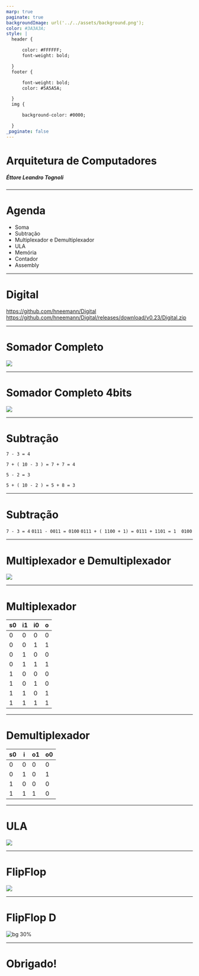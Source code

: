 ```yaml
---
marp: true
paginate: true
backgroundImage: url('../../assets/background.png'); 
color: #3A3A3A; 
style: |
  header {

      color: #FFFFFF;
      font-weight: bold;

  }
  footer {

      font-weight: bold;
      color: #5A5A5A;

  }
  img {

      background-color: #0000;

  }
_paginate: false
---
```


<!-- _backgroundImage: url('../../assets/raw-background.png'); -->
# Arquitetura de Computadores

##### Éttore Leandro Tognoli

---
# Agenda

* Soma
* Subtração
* Multiplexador e Demultiplexador
* ULA
* Memória
* Contador
* Assembly

---

# Digital

https://github.com/hneemann/Digital
https://github.com/hneemann/Digital/releases/download/v0.23/Digital.zip

---

<!-- footer: Arquitetura de Computadores -->
<!-- header: ULA -->
# Somador Completo

![](https://upload.wikimedia.org/wikipedia/commons/0/0e/Somador_Completo.JPG)

---
# Somador Completo 4bits

![](https://www.mspc.eng.br/dir61/im01/eldig12_1.png)

---
# Subtração

`7 - 3 = 4` 

`7 + ( 10 - 3 ) = 7 + 7 = 4` 

`5 - 2 = 3` 

`5 + ( 10 - 2 ) = 5 + 8 = 3` 

---
# Subtração

`7 - 3 = 4` 
`0111 - 0011 = 0100` 
`0111 + ( 1100 + 1) = 0111 + 1101 = 1  0100` 

---

# Multiplexador e Demultiplexador

![](https://upload.wikimedia.org/wikipedia/commons/e/e0/Telephony_multiplexer_system.gif)

---
# Multiplexador

| s0 | i1 | i0 | o |
|----|----|----|---|
| 0  | 0  | 0  | 0 |
| 0  | 0  | 1  | 1 |
| 0  | 1  | 0  | 0 |
| 0  | 1  | 1  | 1 |
| 1  | 0  | 0  | 0 |
| 1  | 0  | 1  | 0 |
| 1  | 1  | 0  | 1 |
| 1  | 1  | 1  | 1 |


---
# Demultiplexador

| s0 | i | o1 | o0 |
|----|---|----|----|
| 0  | 0 | 0  | 0  |
| 0  | 1 | 0  | 1  |
| 1  | 0 | 0  | 0  |
| 1  | 1 | 1  | 0  |

---
# ULA

![](http://antigo.fpgaparatodos.com.br/newsite/images/stories/exemplo/ULA/ULA_diagrama.png)

---

<!-- header: Memória -->

# FlipFlop

![](https://upload.wikimedia.org/wikipedia/commons/e/e1/SR_%28Clocked%29_Flip-flop_Diagram.svg)

---

# FlipFlop D

![bg 30%](https://upload.wikimedia.org/wikipedia/commons/8/8c/D-Type_Flip-flop.svg)

---

<!-- header: Arquitetura de Computadores -->
# Obrigado!

